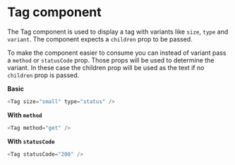 # Tag component

The Tag component is used to display a tag with variants like `size`, `type` and `variant`. The component expects a `children` prop to be passed.

To make the component easier to consume you can instead of variant pass a `method` or `statusCode` prop. Those props will be used to determine the variant. In these case the children prop will be used as the text if no `children` prop is passed.

**Basic**

```js
<Tag size="small" type="status" />
```

**With `method`**

```js
<Tag method="get" />
```

**With `statusCode`**

```js
<Tag statusCode="200" />
```
